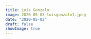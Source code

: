 ```yaml
---
title: Luis Gonzalo
image: 2020-05-03-luisgonzalo1.jpeg
date: "2020-05-02"
draft: false
showImage: true
---
```

